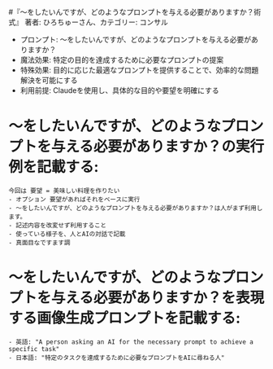 #『〜をしたいんですが、どのようなプロンプトを与える必要がありますか？術式』 著者: ひろちゅーさん、カテゴリー: コンサル
- プロンプト: 〜をしたいんですが、どのようなプロンプトを与える必要がありますか？
- 魔法効果: 特定の目的を達成するために必要なプロンプトの提案
- 特殊効果: 目的に応じた最適なプロンプトを提供することで、効率的な問題解決を可能にする
- 利用前提: Claudeを使用し、具体的な目的や要望を明確にする

# 〜をしたいんですが、どのようなプロンプトを与える必要がありますか？の実行例を記載する:
    今回は 要望 = 美味しい料理を作りたい
    - オプション 要望があればそれをベースに実行
    - 〜をしたいんですが、どのようなプロンプトを与える必要がありますか？は人がまず利用します。
    - 記述内容を改変せず利用すること
    - 使っている様子を、人とAIの対話で記載
    - 真面目なですます調

# 〜をしたいんですが、どのようなプロンプトを与える必要がありますか？を表現する画像生成プロンプトを記載する:
    - 英語: "A person asking an AI for the necessary prompt to achieve a specific task"
    - 日本語: "特定のタスクを達成するために必要なプロンプトをAIに尋ねる人"